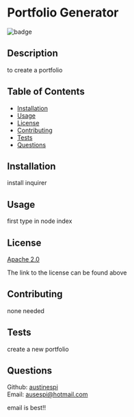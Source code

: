
# Portfolio Generator

  ![badge](https://img.shields.io/badge/license-Apache2.0-green)
  

## Description 

to create a portfolio

## Table of Contents

* [Installation](#installation)
* [Usage](#usage)
* [License](#license)
* [Contributing](#contributing)
* [Tests](#tests)
* [Questions](#questions)

## Installation

install inquirer

## Usage 

first type in node index


## License  
  

  [Apache 2.0](https://choosealicense.com/licenses/apache-2.0/)
    
The link to the license can be found above  
  

## Contributing

none needed

## Tests

create a new portfolio

## Questions

Github: [austinespi](https://github.com/austinespi)   
Email: [ausespi@hotmail.com](mailto:ausespi@hotmail.com)  

email is best!! 
